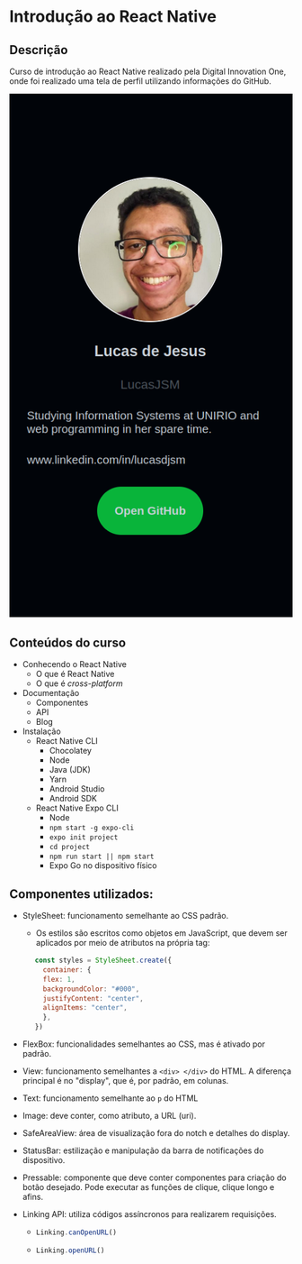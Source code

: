 # Introdução ao React Native

## Descrição
Curso de introdução ao React Native realizado pela Digital Innovation One, onde foi realizado uma tela de perfil utilizando informações do GitHub.

![profile_screen project print](./assets/profile_screen_print.png)

## Conteúdos do curso
 - Conhecendo o React Native
   - O que é React Native
   - O que é <i>cross-platform</i>
 - Documentação
   - Componentes
   - API
   - Blog
 - Instalação
   - React Native CLI
     - Chocolatey
     - Node
     - Java (JDK)
     - Yarn
     - Android Studio
     - Android SDK
   - React Native Expo CLI 
     - Node
     - ```npm start -g expo-cli```
     - ```expo init project```
     - ```cd project```
     - ```npm run start || npm start```
     - Expo Go no dispositivo físico

## Componentes utilizados:
 - StyleSheet: funcionamento semelhante ao CSS padrão.
   - Os estilos são escritos como objetos em JavaScript, que devem ser aplicados por meio de atributos na própria tag:
   ```javascript
      const styles = StyleSheet.create({
        container: {
        flex: 1,
        backgroundColor: "#000",
        justifyContent: "center",
        alignItems: "center",
        },
      })
    ```

 - FlexBox: funcionalidades semelhantes ao CSS, mas é ativado por padrão.

 - View: funcionamento semelhantes a ```<div> </div>``` do HTML. A diferença principal é no "display", que é, por padrão, em colunas.

 - Text: funcionamento semelhante ao `p` do HTML

 - Image: deve conter, como atributo, a URL (uri).

 - SafeAreaView: área de visualização fora do notch e detalhes do display.
 
 - StatusBar: estilização e manipulação da barra de notificações do dispositivo.
 
 - Pressable: componente que deve conter componentes para criação do botão desejado. Pode executar as funções de clique, clique longo e afins.
 
 - Linking API: utiliza códigos assíncronos para realizarem requisições.
    - ```javascript 
      Linking.canOpenURL()
      ```
    - ```javascript 
      Linking.openURL()
      ```